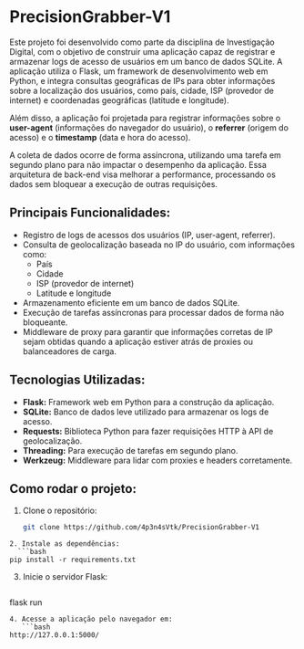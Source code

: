 # PrecisionGrabber-V1

Este projeto foi desenvolvido como parte da disciplina de Investigação Digital, com o objetivo de construir uma aplicação capaz de registrar e armazenar logs de acesso de usuários em um banco de dados SQLite. A aplicação utiliza o Flask, um framework de desenvolvimento web em Python, e integra consultas geográficas de IPs para obter informações sobre a localização dos usuários, como país, cidade, ISP (provedor de internet) e coordenadas geográficas (latitude e longitude).

Além disso, a aplicação foi projetada para registrar informações sobre o **user-agent** (informações do navegador do usuário), o **referrer** (origem do acesso) e o **timestamp** (data e hora do acesso).

A coleta de dados ocorre de forma assíncrona, utilizando uma tarefa em segundo plano para não impactar o desempenho da aplicação. Essa arquitetura de back-end visa melhorar a performance, processando os dados sem bloquear a execução de outras requisições.

## Principais Funcionalidades:

- Registro de logs de acessos dos usuários (IP, user-agent, referrer).
- Consulta de geolocalização baseada no IP do usuário, com informações como:
  - País
  - Cidade
  - ISP (provedor de internet)
  - Latitude e longitude
- Armazenamento eficiente em um banco de dados SQLite.
- Execução de tarefas assíncronas para processar dados de forma não bloqueante.
- Middleware de proxy para garantir que informações corretas de IP sejam obtidas quando a aplicação estiver atrás de proxies ou balanceadores de carga.

## Tecnologias Utilizadas:

- **Flask:** Framework web em Python para a construção da aplicação.
- **SQLite:** Banco de dados leve utilizado para armazenar os logs de acesso.
- **Requests:** Biblioteca Python para fazer requisições HTTP à API de geolocalização.
- **Threading:** Para execução de tarefas em segundo plano.
- **Werkzeug:** Middleware para lidar com proxies e headers corretamente.

## Como rodar o projeto:

1. Clone o repositório:
   ```bash
   git clone https://github.com/4p3n4sVtk/PrecisionGrabber-V1
 ```
2. Instale as dependências:
   ```bash
pip install -r requirements.txt
 ```
3. Inicie o servidor Flask:
   ```bash
flask run

```
4. Acesse a aplicação pelo navegador em:
   ```bash
http://127.0.0.1:5000/

